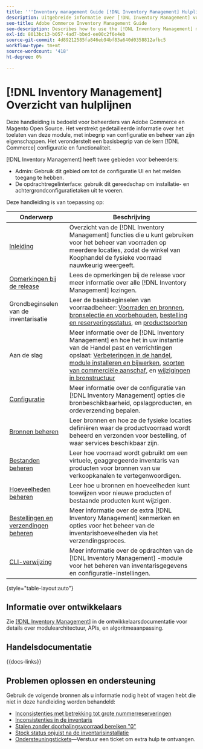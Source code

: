 ```yaml
---
title: '''Inventory management Guide [!DNL Inventory Management] Hulplijn'
description: Uitgebreide informatie over [!DNL Inventory Management] voor Adobe Commerce en Magento Open Source beheerders, inclusief migratie en configuratie.
seo-title: Adobe Commerce Inventory Management Guide
seo-description: Describes how to use the [!DNL Inventory Management] module in Adobe Commerce or Magento Open Source.
exl-id: 8013bc13-b057-4ad7-bbed-ee00c2f6e4eb
source-git-commit: 4d89212585fa846eb94bf83a640d0358812afbc5
workflow-type: tm+mt
source-wordcount: '418'
ht-degree: 0%

---
```


# [!DNL Inventory Management] Overzicht van hulplijnen

Deze handleiding is bedoeld voor beheerders van Adobe Commerce en Magento Open Source. Het verstrekt gedetailleerde informatie over het toelaten van deze module, met inbegrip van configuratie en beheer van zijn eigenschappen. Het veronderstelt een basisbegrip van de kern [!DNL Commerce] configuratie en functionaliteit.

[!DNL Inventory Management] heeft twee gebieden voor beheerders:

- Admin: Gebruik dit gebied om tot de configuratie UI en het melden toegang te hebben.
- De opdrachtregelinterface: gebruik dit gereedschap om installatie- en achtergrondconfiguratietaken uit te voeren.

Deze handleiding is van toepassing op:

| Onderwerp | Beschrijving |
| ------- | ----------- |
| [Inleiding](introduction.md) | Overzicht van de [!DNL Inventory Management] functies die u kunt gebruiken voor het beheer van voorraden op meerdere locaties, zodat de winkel van Koophandel de fysieke voorraad nauwkeurig weergeeft. |
| [Opmerkingen bij de release](release-notes.md) | Lees de opmerkingen bij de release voor meer informatie over alle [!DNL Inventory Management] lozingen. |
| Grondbeginselen van de inventarisatie | Leer de basisbeginselen van voorraadbeheer: [Voorraden en bronnen](sources-stocks.md), [bronselectie en voorbehouden](selection-reservations.md), [bestelling en reserveringsstatus](order-status.md), en [productsoorten](product-types.md) |
| Aan de slag | Meer informatie over de [!DNL Inventory Management] en hoe het in uw instantie van de Handel past en verrichtingen opslaat: [Verbeteringen in de handel](migrate.md), [module installeren en bijwerken](install-update.md), [soorten van commerciële aanschaf](merchant-sourcing.md), en [wijzigingen in bronstructuur](expand-restructure.md) |
| [Configuratie](configuration.md) | Meer informatie over de configuratie van [!DNL Inventory Management] opties die bronbeschikbaarheid, opslagproducten, en ordeverzending bepalen. |
| [Bronnen beheren](sources-manage.md) | Leer bronnen en hoe ze de fysieke locaties definiëren waar de productvoorraad wordt beheerd en verzonden voor bestelling, of waar services beschikbaar zijn. |
| [Bestanden beheren](stocks-manage.md) | Leer hoe voorraad wordt gebruikt om een virtuele, geaggregeerde inventaris van producten voor bronnen van uw verkoopkanalen te vertegenwoordigen. |
| [Hoeveelheden beheren](quantities-manage.md) | Leer hoe u bronnen en hoeveelheden kunt toewijzen voor nieuwe producten of bestaande producten kunt wijzigen. |
| [Bestellingen en verzendingen beheren](shipments.md) | Meer informatie over de extra [!DNL Inventory Management] kenmerken en opties voor het beheer van de inventarishoeveelheden via het verzendingsproces. |
| [CLI-verwijzing](cli.md) | Meer informatie over de opdrachten van de [!DNL Inventory Management] -module voor het beheren van inventarisgegevens en configuratie-instellingen. |

{style="table-layout:auto"}

## Informatie over ontwikkelaars

Zie [[!DNL Inventory Management]](https://developer.adobe.com/commerce/webapi/rest/inventory/) in de ontwikkelaarsdocumentatie voor details over modulearchitectuur, APIs, en algoritmeaanpassing.

## Handelsdocumentatie

{{docs-links}}

## Problemen oplossen en ondersteuning

Gebruik de volgende bronnen als u informatie nodig hebt of vragen hebt die niet in deze handleiding worden behandeld:

- [Inconsistenties met betrekking tot grote nummerreserveringen](https://experienceleague.adobe.com/docs/commerce-knowledge-base/kb/support-tools/patches/v1-0-8/mdva-30112-magento-patch-large-number-reservation-inconsistencies.html)
- [Inconsistenties in de inventaris](https://experienceleague.adobe.com/docs/commerce-knowledge-base/kb/support-tools/patches/v1-0-14/mdva-33281-magento-patch-inventory-inconsistency-issues.html)
- [Stalen zonder doorhalingsvoorraad bereiken &quot;0&quot;](https://experienceleague.adobe.com/docs/commerce-knowledge-base/kb/support-tools/patches/v1-0-17/mdva-34850-swatches-not-strike-through-inventory-reaches-0.html)
- [Stock status onjuist na de inventarisinstallatie](https://experienceleague.adobe.com/docs/commerce-knowledge-base/kb/troubleshooting/miscellaneous/stock-status-incorrect-after-magento-inventory-install.html)
- [Ondersteuningstickets](https://experienceleague.adobe.com/docs/commerce-knowledge-base/kb/help-center-guide/magento-help-center-user-guide.html#submit-ticket)—Verstuur een ticket om extra hulp te ontvangen.
